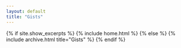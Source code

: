 ```yaml
---
layout: default
title: "Gists"
---
```


{% if site.show_excerpts %}
  {% include home.html %}
{% else %}
  {% include archive.html title="Gists" %}
{% endif %}
